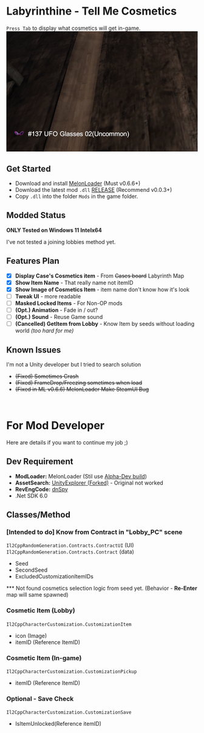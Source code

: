 # Labyrinthine - Tell Me Cosmetics
`Press Tab` to display what cosmetics will get in-game.
![mod example](docs/Mod_Example.png)

## Get Started
- Download and install [MelonLoader](https://melonwiki.xyz) (Must v0.6.6+)
- Download the latest mod `.dll` [RELEASE](https://github.com/limitbrk/Labyrinthine-TellMeCosmetics/releases/latest) (Recommend v0.0.3+)
- Copy `.dll` into the folder `Mods` in the game folder.

## Modded Status
**ONLY Tested on Windows 11 Intelx64** 

I've not tested a joining lobbies method yet.

## Features Plan
- [x] **Display Case's Cosmetics item** - From ~~Cases board~~ Labyrinth Map
- [x] **Show Item Name** - That really name not itemID
- [x] **Show Image of Cosmetics Item** - item name don't know how it's look
- [ ] **Tweak UI** - more readable
- [ ] **Masked Locked Items** - For Non-OP mods
- [ ] **(Opt.) Animation** - Fade in / out?
- [ ] **(Opt.) Sound** - Reuse Game sound
- [ ] **(Cancelled) GetItem from Lobby** - Know Item by seeds without loading world _(too hard for me)_

## Known Issues
I'm not a Unity developer but I tried to search solution
- ~~(Fixed) Sometimes Crash~~
- ~~(Fixed) FrameDrop/Freezing sometimes when load~~
- ~~(Fixed in ML v0.6.6) MelonLoader Make SteamUI Bug~~

&nbsp;
&nbsp;
# For Mod Developer
Here are details if you want to continue my job ;)

## Dev Requirement
- **ModLoader:** MelonLoader (Stil use [Alpha-Dev build](https://nightly.link/LavaGang/MelonLoader/workflows/build/alpha-development))
- **AssetSearch:** [UnityExplorer (Forked)](https://github.com/GrahamKracker/UnityExplorer) - Original not worked
- **RevEngCode:** [dnSpy](https://github.com/dnSpy/dnSpy)
- .Net SDK 6.0
 
## Classes/Method
### [Intended to do] Know from Contract in "Lobby_PC" scene
`Il2CppRandomGeneration.Contracts.ContractUI` (UI)
`Il2CppRandomGeneration.Contracts.Contract` (data)
- Seed 
- SecondSeed
- ExcludedCustomizationItemIDs

*** Not found cosmetics selection logic from seed yet. (Behavior - **Re-Enter** map will same spawned)

### Cosmetic Item (Lobby)
`Il2CppCharacterCustomization.CustomizationItem`
- icon (Image)
- itemID (Reference ItemID)

### Cosmetic Item (In-game)
`Il2CppCharacterCustomization.CustomizationPickup`
- itemID (Reference ItemID)

### Optional - Save Check 
`Il2CppCharacterCustomization.CustomizationSave`
- IsItemUnlocked(Reference itemID)

